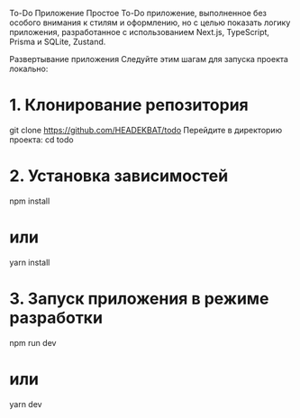 To-Do Приложение
Простое To-Do приложение, выполненное без особого внимания к стилям и оформлению, но с целью показать логику приложения,
разработанное с использованием Next.js, TypeScript, Prisma и SQLite, Zustand.

Развертывание приложения
Следуйте этим шагам для запуска проекта локально:

# 1. Клонирование репозитория
git clone https://github.com/HEADEKBAT/todo
Перейдите в директорию проекта:
cd todo

# 2. Установка зависимостей
npm install
# или
yarn install

# 3. Запуск приложения в режиме разработки
npm run dev
# или
yarn dev

